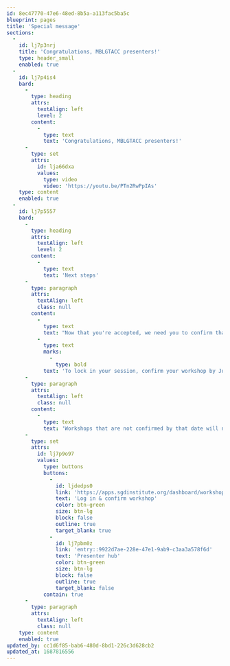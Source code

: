 ```yaml
---
id: 8ec47770-47e6-48ed-8b5a-a113fac5ba5c
blueprint: pages
title: 'Special message'
sections:
  -
    id: lj7p3nrj
    title: 'Congratulations, MBLGTACC presenters!'
    type: header_small
    enabled: true
  -
    id: lj7p4is4
    bard:
      -
        type: heading
        attrs:
          textAlign: left
          level: 2
        content:
          -
            type: text
            text: 'Congratulations, MBLGTACC presenters!'
      -
        type: set
        attrs:
          id: lja66dxa
          values:
            type: video
            video: 'https://youtu.be/PTn2RwPpIAs'
    type: content
    enabled: true
  -
    id: lj7p5557
    bard:
      -
        type: heading
        attrs:
          textAlign: left
          level: 2
        content:
          -
            type: text
            text: 'Next steps'
      -
        type: paragraph
        attrs:
          textAlign: left
          class: null
        content:
          -
            type: text
            text: "Now that you're accepted, we need you to confirm that you're planning to join us at the conference this November. "
          -
            type: text
            marks:
              -
                type: bold
            text: 'To lock in your session, confirm your workshop by July 24th. '
      -
        type: paragraph
        attrs:
          textAlign: left
          class: null
        content:
          -
            type: text
            text: 'Workshops that are not confirmed by that date will not be allocated space or included in the conference program.'
      -
        type: set
        attrs:
          id: lj7p9o97
          values:
            type: buttons
            buttons:
              -
                id: ljdedps0
                link: 'https://apps.sgdinstitute.org/dashboard/workshops'
                text: 'Log in & confirm workshop'
                color: btn-green
                size: btn-lg
                block: false
                outline: true
                target_blank: true
              -
                id: lj7pbm0z
                link: 'entry::9922d7ae-228e-47e1-9ab9-c3aa3a578f6d'
                text: 'Presenter hub'
                color: btn-green
                size: btn-lg
                block: false
                outline: true
                target_blank: false
            contain: true
      -
        type: paragraph
        attrs:
          textAlign: left
          class: null
    type: content
    enabled: true
updated_by: cc1d6f85-bab6-480d-8bd1-226c3d628cb2
updated_at: 1687816556
---
```

